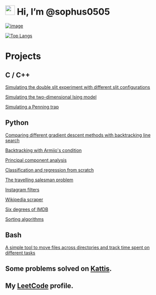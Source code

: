 # <img src="https://raw.githubusercontent.com/MartinHeinz/MartinHeinz/master/wave.gif" width="30px"> Hi, I’m @sophus0505 

[![image](https://img.shields.io/badge/LinkedIn-0077B5?style=for-the-badge&logo=linkedin&logoColor=white)](https://www.linkedin.com/in/sophusbg/)



[![Top Langs](https://github-readme-stats.vercel.app/api/top-langs/?username=sophus0505&theme=dark)](https://github.com/anuraghazra/github-readme-stats)


# Projects

## C / C++ 

[Simulating the double slit experiment with different slit configurations](https://github.com/sophus0505/Simulating-Versions-of-the-Double-Slit-Experiment)

[Simulating the two-dimensional Ising model](https://github.com/sophus0505/Ising-Model)

[Simulating a Penning trap](https://github.com/sophus0505/Penning-Trap)

## Python 

[Comparing different gradient descent methods with backtracking line search](https://github.com/sophus0505/Backtracking_Line_Search)

[Backtracking with Armijo's condition](https://github.com/sophus0505/GD-Methods-With-Backtracking-Line-Search)

[Principal component analysis](https://github.com/sophus0505/Principal-Component-Analysis)

[Classification and regression from scratch](https://github.com/sophus0505/Classification-and-Regression)

[The travelling salesman problem](https://github.com/sophus0505/Travelling-Salesman-Problem)

[Instagram filters](https://github.com/sophus0505/Instagram-Filter)

[Wikipedia scraper](https://github.com/sophus0505/Wikipedia-Scraper/blob/main/README.md)

[Six degrees of IMDB](https://github.com/sophus0505/Six-Degrees-of-IMDB)

[Sorting algorithms](https://github.com/sophus0505/Sorting-Algorithms)

## Bash

[A simple tool to move files across directories and track time spent on different tasks](https://github.com/sophus0505/Bash-Mover-and-Time-Tracker)


## Some problems solved on [Kattis](https://github.com/sophus0505/Kattis).

## My [LeetCode](https://leetcode.com/sophusbg/) profile.



<!---
sophus0505/sophus0505 is a ✨ special ✨ repository because its `README.md` (this file) appears on your GitHub profile.
You can click the Preview link to take a look at your changes.
--->
